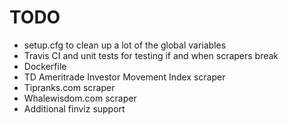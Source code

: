 TODO
======
* setup.cfg to clean up a lot of the global variables
* Travis CI and unit tests for testing if and when scrapers break
* Dockerfile
* TD Ameritrade Investor Movement Index scraper
* Tipranks.com scraper
* Whalewisdom.com scraper
* Additional finviz support

